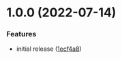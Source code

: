 # 1.0.0 (2022-07-14)


### Features

* initial release ([1ecf4a8](https://github.com/CESNET/simplesamlphp-module-campususerpass/commit/1ecf4a81038abc3b4cf3cbec75b6379ac880b453))
